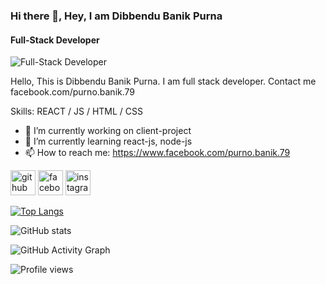 ### Hi there 👋, Hey, I am Dibbendu Banik Purna
#### Full-Stack Developer
![Full-Stack Developer](https://arturssmirnovs.github.io/github-profile-readme-generator/images/banner.png)

Hello, This is Dibbendu Banik Purna. I am full stack developer. Contact me facebook.com/purno.banik.79

Skills:  REACT / JS / HTML / CSS

- 🔭 I’m currently working on client-project 
- 🌱 I’m currently learning react-js, node-js 
- 📫 How to reach me: https://www.facebook.com/purno.banik.79 


[<img src='https://cdn.jsdelivr.net/npm/simple-icons@3.0.1/icons/github.svg' alt='github' height='40'>](https://github.com/DibbenduBanikPurna)  [<img src='https://cdn.jsdelivr.net/npm/simple-icons@3.0.1/icons/facebook.svg' alt='facebook' height='40'>](https://www.facebook.com/purna.bonik.79)  [<img src='https://cdn.jsdelivr.net/npm/simple-icons@3.0.1/icons/instagram.svg' alt='instagram' height='40'>](https://www.instagram.com/purnobanik/)  

[![Top Langs](https://github-readme-stats.vercel.app/api/top-langs/?username=DibbenduBanikPurna)](https://github.com/anuraghazra/github-readme-stats)

![GitHub stats](https://github-readme-stats.vercel.app/api?username=DibbenduBanikPurna&show_icons=true)  

![GitHub Activity Graph](https://activity-graph.herokuapp.com/graph?username=DibbenduBanikPurna)  

![Profile views](https://gpvc.arturio.dev/DibbenduBanikPurna)  
